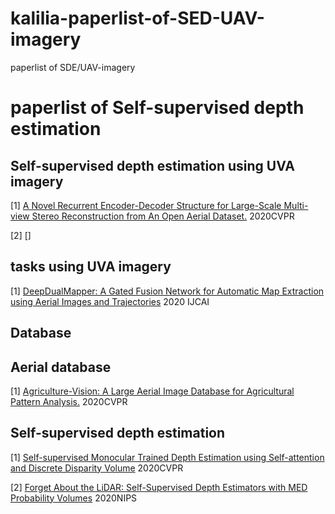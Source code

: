 # kalilia-paperlist-of-SED-UAV-imagery
paperlist of SDE/UAV-imagery
# paperlist of Self-supervised depth estimation
## Self-supervised depth estimation using UVA imagery
[1]  [A Novel Recurrent Encoder-Decoder Structure for Large-Scale Multi-view Stereo Reconstruction from An Open Aerial Dataset.](https://openaccess.thecvf.com/content_CVPR_2020/papers/Liu_A_Novel_Recurrent_Encoder-Decoder_Structure_for_Large-Scale_Multi-View_Stereo_Reconstruction_CVPR_2020_paper.pdf) 2020CVPR

[2] []

## tasks using UVA imagery
[1] [DeepDualMapper: A Gated Fusion Network for Automatic Map Extraction using Aerial Images and Trajectories](https://arxiv.org/pdf/2002.06832.pdf) 2020 IJCAI

## Database

## Aerial database
[1] [Agriculture-Vision: A Large Aerial Image Database for Agricultural Pattern Analysis.](https://openaccess.thecvf.com/content_CVPR_2020/papers/Chiu_Agriculture-Vision_A_Large_Aerial_Image_Database_for_Agricultural_Pattern_Analysis_CVPR_2020_paper.pdf) 2020CVPR

## Self-supervised depth estimation
[1] [Self-supervised Monocular Trained Depth Estimation using Self-attention and Discrete Disparity Volume](https://openaccess.thecvf.com/content_CVPR_2020/papers/Johnston_Self-Supervised_Monocular_Trained_Depth_Estimation_Using_Self-Attention_and_Discrete_Disparity_CVPR_2020_paper.pdf) 2020CVPR

[2] [Forget About the LiDAR: Self-Supervised Depth Estimators with MED Probability Volumes](https://arxiv.org/pdf/2008.03633.pdf) 2020NIPS
